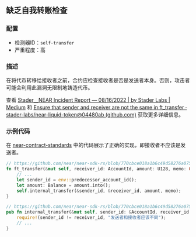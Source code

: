 
## 缺乏自我转账检查

### 配置

* 检测器ID：`self-transfer`
* 严重程度：高

### 描述

在将代币转移给接收者之前，合约应检查接收者是否是发送者本身。否则，攻击者可能会利用此漏洞无限制地铸造代币。

查看 [Stader\_\_NEAR Incident Report — 08/16/2022 | by Stader Labs | Medium](https://blog.staderlabs.com/stader-near-incident-report-08-16-2022-afe077ffd549) 和 [Ensure that sender and receiver are not the same in ft_transfer · stader-labs/near-liquid-token@04480ab (github.com)](https://github.com/stader-labs/near-liquid-token/commit/04480abe4585b75a663e1d7fae673da7d7fe7ea3) 获取更多详细信息。

### 示例代码

在 [near-contract-standards](https://github.com/near/near-sdk-rs/tree/master/near-contract-standards) 中的代码展示了正确的实现，即接收者不应该是发送者。

```rust
// https://github.com/near/near-sdk-rs/blob/770cbce018a1b6c49d58276a075ace3da96d6dc1/near-contract-standards/src/fungible_token/core_impl.rs#L121
fn ft_transfer(&mut self, receiver_id: AccountId, amount: U128, memo: Option<String>) {
    // ...
    let sender_id = env::predecessor_account_id();
    let amount: Balance = amount.into();
    self.internal_transfer(&sender_id, &receiver_id, amount, memo);
}

// https://github.com/near/near-sdk-rs/blob/770cbce018a1b6c49d58276a075ace3da96d6dc1/near-contract-standards/src/fungible_token/core_impl.rs#L93
pub fn internal_transfer(&mut self, sender_id: &AccountId, receiver_id: &AccountId, amount: Balance, memo: Option<String>) {
    require!(sender_id != receiver_id, "发送者和接收者应该不同");
    // ...
}
```

